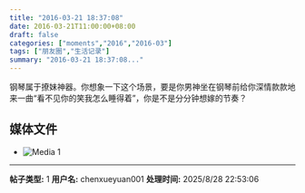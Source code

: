 ```yaml
---
title: "2016-03-21 18:37:08"
date: 2016-03-21T11:00:00+08:00
draft: false
categories: ["moments","2016","2016-03"]
tags: ["朋友圈","生活记录"]
summary: "2016-03-21 18:37:08..."
---
```


钢琴属于撩妹神器。你想象一下这个场景，要是你男神坐在钢琴前给你深情款款地来一曲“看不见你的笑我怎么睡得着”，你是不是分分钟想嫁的节奏？

## 媒体文件

- ![Media 1](/Moments/photos/2016-03-21/201603211837080.jpg)

---

**帖子类型:** 1
**用户名:** chenxueyuan001
**处理时间:** 2025/8/28 22:53:06